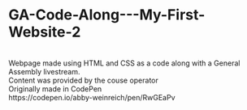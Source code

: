 # GA-Code-Along---My-First-Website-2
<br />
Webpage made using HTML and CSS as a code along with a General Assembly livestream. 
<br />
Content was provided by the couse operator
<br />
Originally made in CodePen 
<br />
https://codepen.io/abby-weinreich/pen/RwGEaPv
